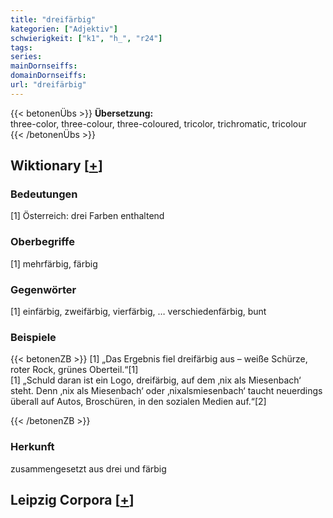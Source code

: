 ```yaml
---
title: "dreifärbig"
kategorien: ["Adjektiv"]
schwierigkeit: ["k1", "h_", "r24"]
tags:
series:
mainDornseiffs:
domainDornseiffs:
url: "dreifärbig"
---
```


{{< betonenÜbs >}}
**Übersetzung:**  
three-color, three-colour, three-coloured, tricolor, trichromatic, tricolour  
{{< /betonenÜbs >}}

## Wiktionary [[+](https://de.wiktionary.org/wiki/dreifärbig)]

### Bedeutungen
[1] Österreich: drei Farben enthaltend  

### Oberbegriffe
[1] mehrfärbig, färbig  

### Gegenwörter
[1] einfärbig, zweifärbig, vierfärbig, … verschiedenfärbig, bunt  

### Beispiele
{{< betonenZB >}}
[1] „Das Ergebnis fiel dreifärbig aus – weiße Schürze, roter Rock, grünes Oberteil.“[1]  
[1] „Schuld daran ist ein Logo, dreifärbig, auf dem ‚nix als Miesenbach‘ steht. Denn ‚nix als Miesenbach‘ oder ‚nixalsmiesenbach‘ taucht neuerdings überall auf Autos, Broschüren, in den sozialen Medien auf.“[2]  

{{< /betonenZB >}}
### Herkunft
zusammengesetzt aus drei und färbig  


## Leipzig Corpora [[+](https://corpora.uni-leipzig.de/en/res?word=dreifärbig&corpusId=deu_newscrawl-public_2018)]

